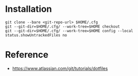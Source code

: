 # Installation
```shell
git clone --bare <git-repo-url> $HOME/.cfg
git --git-dir=$HOME/.cfg/ --work-tree=$HOME checkout
git --git-dir=$HOME/.cfg/ --work-tree=$HOME config --local status.showUntrackedFiles no
```

# Reference 
- https://www.atlassian.com/git/tutorials/dotfiles
